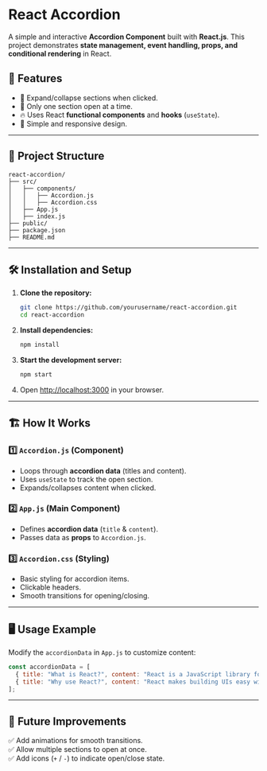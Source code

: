 # React Accordion

A simple and interactive **Accordion Component** built with **React.js**. This project demonstrates **state management, event handling, props, and conditional rendering** in React.

## 🚀 Features
- 📌 Expand/collapse sections when clicked.
- 🎯 Only one section open at a time.
- 🔥 Uses React **functional components** and **hooks** (`useState`).
- 🎨 Simple and responsive design.

---

## 📂 Project Structure
```
react-accordion/
├── src/
│   ├── components/
│   │   ├── Accordion.js
│   │   ├── Accordion.css
│   ├── App.js
│   ├── index.js
├── public/
├── package.json
├── README.md
```

---

## 🛠️ Installation and Setup
1. **Clone the repository:**
   ```sh
   git clone https://github.com/yourusername/react-accordion.git
   cd react-accordion
   ```
2. **Install dependencies:**
   ```sh
   npm install
   ```
3. **Start the development server:**
   ```sh
   npm start
   ```
4. Open [http://localhost:3000](http://localhost:3000) in your browser.

---

## 🏗️ How It Works
### **1️⃣ `Accordion.js` (Component)**
- Loops through **accordion data** (titles and content).
- Uses `useState` to track the open section.
- Expands/collapses content when clicked.

### **2️⃣ `App.js` (Main Component)**
- Defines **accordion data** (`title` & `content`).
- Passes data as **props** to `Accordion.js`.

### **3️⃣ `Accordion.css` (Styling)**
- Basic styling for accordion items.
- Clickable headers.
- Smooth transitions for opening/closing.

---

## 🖥️ Usage Example
Modify the `accordionData` in `App.js` to customize content:
```jsx
const accordionData = [
  { title: "What is React?", content: "React is a JavaScript library for UI development." },
  { title: "Why use React?", content: "React makes building UIs easy with reusable components." },
];
```

---

## 📌 Future Improvements
✅ Add animations for smooth transitions.  
✅ Allow multiple sections to open at once.  
✅ Add icons (`+` / `-`) to indicate open/close state.
